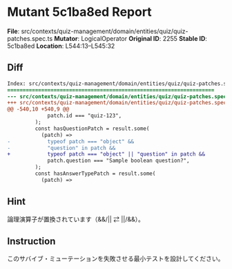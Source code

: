 # Mutant 5c1ba8ed Report

**File**: src/contexts/quiz-management/domain/entities/quiz/quiz-patches.spec.ts
**Mutator**: LogicalOperator
**Original ID**: 2255
**Stable ID**: 5c1ba8ed
**Location**: L544:13–L545:32

## Diff

```diff
Index: src/contexts/quiz-management/domain/entities/quiz/quiz-patches.spec.ts
===================================================================
--- src/contexts/quiz-management/domain/entities/quiz/quiz-patches.spec.ts	original
+++ src/contexts/quiz-management/domain/entities/quiz/quiz-patches.spec.ts	mutated #2255
@@ -540,10 +540,9 @@
             patch.id === "quiz-123",
         );
         const hasQuestionPatch = result.some(
           (patch) =>
-            typeof patch === "object" &&
-            "question" in patch &&
+            typeof patch === "object" || "question" in patch &&
             patch.question === "Sample boolean question?",
         );
         const hasAnswerTypePatch = result.some(
           (patch) =>
```

## Hint

論理演算子が置換されています（&&/|| ⇄ ||/&&）。

## Instruction

このサバイブ・ミューテーションを失敗させる最小テストを設計してください。
